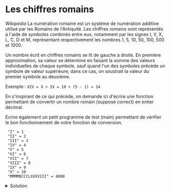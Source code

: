 # Les chiffres romains
_Wikipédia_ La numération romaine est un système de numération additive utilisé par les Romains de l'Antiquité. Les chiffres romains sont représentés à l'aide de symboles combinés entre eux, notamment par les signes I, V, X, L, C, D et M, représentant respectivement les nombres 1, 5, 10, 50, 100, 500 et 1000.

Un nombre écrit en chiffres romains se lit de gauche à droite. En première approximation, sa valeur se détermine en faisant la somme des valeurs individuelles de chaque symbole, sauf quand l'un des symboles précède un symbole de valeur supérieure; dans ce cas, on soustrait la valeur du premier symbole au deuxième.

Exemple : `XIV = X + IV = 10 + (5 - 1) = 14`

En s'inspirant de ce qui précède, on demande ici d'écrire une fonction permettant de convertir un nombre romain (supposé correct) en entier décimal.

Ecrire également un petit programme de test (main) permettant de vérifier le bon fonctionnement de votre fonction de conversion.

~~~
 "I" = 1
 "II" = 2
 "III" = 3
 "IV" = 4
 "V" = 5
 "VI" = 6
 "VII" = 7
 "VIII" = 8
 "IX" = 9
 "X" = 10
 "MMMMDCCCLXXXVIII" = 4888
~~~

<details>
<summary>Solution</summary>

~~~cpp
#include <iostream>
#include <string_view>
using namespace std;

int valeur_chiffre(char chiffre_romain){
    switch (chiffre_romain) {
        case 'I': return 1;
        case 'V': return 5;
        case 'X': return 10;
        case 'L': return 50;
        case 'C': return 100;
        case 'D': return 500;
        case 'M': return 1000;
        default : return 0;
    }
}

int romain_en_entier(string_view nb_romain){
    int somme = 0, prev_valeur = 0;

    for (int i = nb_romain.size() - 1; i >= 0; i--) {
        int valuer = valeur_chiffre(nb_romain[i]);
        if (valuer < prev_valeur) {
            somme -= valuer;
        } else {
            somme += valuer;
        }
        prev_valeur = valuer;
    }

    return somme;
}

int main() {
    string_view tests[] = {"I", "II", "III", "IV", "V",
                            "VI", "VII", "VIII", "IX", "X",
                            "MMMMDCCCLXXXVIII"};
    for (string_view s : tests) {
        cout << "\"" << s << "\" = " << romain_en_entier(s) << '\n';
    }

    return 0;
}
~~~



</details>